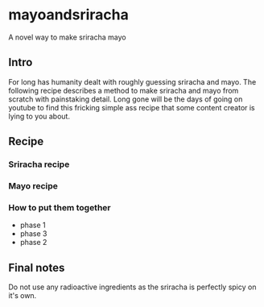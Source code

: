 # mayoandsriracha
A novel way to make sriracha mayo


## Intro
For long has humanity dealt with roughly guessing sriracha and mayo. The following recipe describes a method to
make sriracha and mayo from scratch with painstaking detail. Long gone will be the days of going on youtube to 
find this fricking simple ass recipe that some content creator is lying to you about.   

## Recipe

### Sriracha recipe


### Mayo recipe

### How to put them together

- phase 1
- phase 3
- phase 2

## Final notes
Do not use any radioactive ingredients as the sriracha is perfectly spicy on it's own. 
